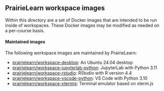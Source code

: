## PrairieLearn workspace images

Within this directory are a set of Docker images that are intended to be run inside of workspaces.
These Docker images may be modified as needed on a per-course basis.

#### Maintained images

The following workspace images are maintained by PrairieLearn:

- [prairielearn/workspace-desktop](./desktop/): An Ubuntu 24.04 desktop
- [prairielearn/workspace-jupyterlab-python](./jupyterlab-python/): JupyterLab with Python 3.11
- [prairielearn/workspace-rstudio](./rstudio/): RStudio with R version 4.4
- [prairielearn/workspace-vscode-python](./vscode-python/): VS Code with Python 3.10
- [prairielearn/workspace-xtermjs](./xtermjs/): Terminal emulator based on xterm.js
